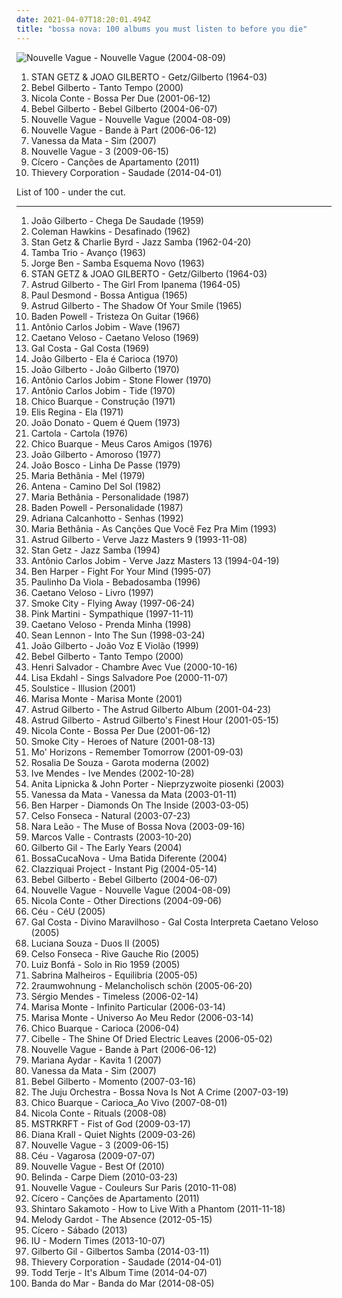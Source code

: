 ```yaml
---
date: 2021-04-07T18:20:01.494Z
title: "bossa nova: 100 albums you must listen to before you die"
---
```

![Nouvelle Vague - Nouvelle Vague (2004-08-09)](http://coverartarchive.org/release/bea245eb-a490-4f63-b9e9-c564bc42d514/15272031336-500.jpg "Nouvelle Vague - Nouvelle Vague (2004-08-09)")
<ol class="albums">
<li data-cover="http://coverartarchive.org/release/b2bc079e-57d6-434f-a7a4-af3e9f573fc0/8707620050-500.jpg" data-tags="bossa nova, jazz" role="button">STAN GETZ & JOAO GILBERTO - Getz/Gilberto (1964-03)</li>
<li data-cover="http://coverartarchive.org/release/cda58eae-cb47-49d4-bb08-d1d8863ed647/2145382610-500.jpg" data-tags="bossa nova" role="button">Bebel Gilberto - Tanto Tempo (2000)</li>
<li data-cover="http://coverartarchive.org/release/96fe63e2-7ded-4b69-a79d-b7ff407dcd69/17622833440-500.jpg" data-tags="jazz, nu jazz, bossa nova" role="button">Nicola Conte - Bossa Per Due (2001-06-12)</li>
<li data-cover="https://img.discogs.com/I0SWT3S8uigi0AFlNC8acIVz4_U=/fit-in/300x300/filters:strip_icc():format(jpeg):mode_rgb():quality(90)/discogs-images/R-304407-1099749564.jpg.jpg" data-tags="bossa nova, brazilian" role="button">Bebel Gilberto - Bebel Gilberto (2004-06-07)</li>
<li data-cover="http://coverartarchive.org/release/bea245eb-a490-4f63-b9e9-c564bc42d514/15272031336-500.jpg" data-tags="bossa nova, french, covers" role="button">Nouvelle Vague - Nouvelle Vague (2004-08-09)</li>
<li data-cover="http://coverartarchive.org/release/0fe94139-df63-4e51-b2e7-a1d53535cdd9/7145334932-500.jpg" data-tags="lounge" role="button">Nouvelle Vague - Bande à Part (2006-06-12)</li>
<li data-cover="https://img.discogs.com/7U0LIu_-CKULd1Uag2WQbkr79uc=/fit-in/400x400/filters:strip_icc():format(jpeg):mode_rgb():quality(90)/discogs-images/R-1448692-1228861933.jpeg.jpg" data-tags="brasil, brazil, mpb" role="button">Vanessa da Mata - Sim (2007)</li>
<li data-cover="http://coverartarchive.org/release/dac5bddc-3197-4a8f-8149-e217794e451e/23384424884-500.jpg" data-tags="bossa nova, female vocalists, covers" role="button">Nouvelle Vague - 3 (2009-06-15)</li>
<li data-cover="http://coverartarchive.org/release/a8a9c11d-03a2-4f31-96e0-8283fe9fe5b7/10615151610-500.jpg" data-tags="bossa nova, brazilian, indie, folk" role="button">Cícero - Canções de Apartamento (2011)</li>
<li data-cover="http://coverartarchive.org/release/d6a203cf-3f97-4e14-a32f-c2a11731de63/6882953124-500.jpg" data-tags="bossa nova" role="button">Thievery Corporation - Saudade (2014-04-01)</li>
</ol>
List of 100 - under the cut.
<!-- more -->

_________________

<ol class="albums">
<li data-cover="http://coverartarchive.org/release/6c772c03-a36c-4e93-9263-983e2c4f29ae/5857968465-500.jpg" data-tags="bossa nova" role="button">
João Gilberto - Chega De Saudade (1959)
</li>
<li data-cover="https://img.discogs.com/sLZRAN0Kc9F5yDtsVNS4FAMnip0=/fit-in/600x531/filters:strip_icc():format(jpeg):mode_rgb():quality(90)/discogs-images/R-10844072-1507644840-8301.jpeg.jpg" data-tags="jazz, bossa nova" role="button">
Coleman Hawkins - Desafinado (1962)
</li>
<li data-cover="https://img.discogs.com/Mi6IqIn9PuiCrW7sqM4N4ejH3Ko=/fit-in/600x532/filters:strip_icc():format(jpeg):mode_rgb():quality(90)/discogs-images/R-2241296-1271795742.jpeg.jpg" data-tags="jazz, bossa nova" role="button">
Stan Getz & Charlie Byrd - Jazz Samba (1962-04-20)
</li>
<li data-cover="https://img.discogs.com/la2anXEAM03QcDWUGPmynaW0Ofo=/fit-in/411x408/filters:strip_icc():format(jpeg):mode_rgb():quality(90)/discogs-images/R-1885061-1511778049-1588.jpeg.jpg" data-tags="bossa nova" role="button">
Tamba Trio - Avanço (1963)
</li>
<li data-cover="http://coverartarchive.org/release/f244c760-f055-4099-9b80-70cef5ef1f74/1276068220-500.jpg" data-tags="brazilian, samba, mpb" role="button">
Jorge Ben - Samba Esquema Novo (1963)
</li>
<li data-cover="http://coverartarchive.org/release/b2bc079e-57d6-434f-a7a4-af3e9f573fc0/8707620050-500.jpg" data-tags="bossa nova, jazz" role="button">
STAN GETZ & JOAO GILBERTO - Getz/Gilberto (1964-03)
</li>
<li data-cover="https://img.discogs.com/G2RAj-0ZWpGUJWr2hxVFkB4yVy4=/fit-in/496x453/filters:strip_icc():format(jpeg):mode_rgb():quality(90)/discogs-images/R-5629891-1504081834-9793.png.jpg" data-tags="bossa nova" role="button">
Astrud Gilberto - The Girl From Ipanema (1964-05)
</li>
<li data-cover="https://img.discogs.com/S6TOEd6jDAkZVg3nf44esZ5WI_Y=/fit-in/590x600/filters:strip_icc():format(jpeg):mode_rgb():quality(90)/discogs-images/R-5521931-1403275858-8896.jpeg.jpg" data-tags="bossa nova, jazz" role="button">
Paul Desmond - Bossa Antigua (1965)
</li>
<li data-cover="http://coverartarchive.org/release/a6b0ced1-9027-4ece-95ee-393278d8478c/4553137345-500.jpg" data-tags="bossa nova, vocal jazz" role="button">
Astrud Gilberto - The Shadow Of Your Smile (1965)
</li>
<li data-cover="http://coverartarchive.org/release/0eda6118-3ec4-4f9f-85bf-3df84c6ba78d/5121170345-500.jpg" data-tags="bossa nova, samba" role="button">
Baden Powell - Tristeza On Guitar (1966)
</li>
<li data-cover="https://img.discogs.com/TuYeHiHpeVQe25ArfRyTXB4VoqY=/fit-in/600x541/filters:strip_icc():format(jpeg):mode_rgb():quality(90)/discogs-images/R-1368597-1614600650-3193.jpeg.jpg" data-tags="bossa nova" role="button">
Antônio Carlos Jobim - Wave (1967)
</li>
<li data-cover="http://coverartarchive.org/release/c176c162-97c5-4e4e-b2a7-4730db8e06de/2974143985-500.jpg" data-tags="brazilian, 60s, brasil" role="button">
Caetano Veloso - Caetano Veloso (1969)
</li>
<li data-cover="http://coverartarchive.org/release/0ef048c0-676b-4d33-ac27-895f173507ea/9164303311-500.jpg" data-tags="experimental" role="button">
Gal Costa - Gal Costa (1969)
</li>
<li data-cover="https://img.discogs.com/NN8JvrDzJTFI2Y6xtQY-Kp_JnRA=/fit-in/300x296/filters:strip_icc():format(jpeg):mode_rgb():quality(90)/discogs-images/R-16469679-1607937745-9087.jpeg.jpg" data-tags="bossa nova" role="button">
João Gilberto - Ela é Carioca (1970)
</li>
<li data-cover="https://via.placeholder.com/450" data-tags="bossa nova" role="button">
João Gilberto - João Gilberto (1970)
</li>
<li data-cover="https://img.discogs.com/abzcGXwWt27DTejtlFQqm_8pC0c=/fit-in/600x594/filters:strip_icc():format(jpeg):mode_rgb():quality(90)/discogs-images/R-4323124-1361726202-4141.jpeg.jpg" data-tags="bossa nova" role="button">
Antônio Carlos Jobim - Stone Flower (1970)
</li>
<li data-cover="http://coverartarchive.org/release/8a1fe559-caaf-420e-8d65-6f3930f6b246/8040672580-500.jpg" data-tags="bossa nova" role="button">
Antônio Carlos Jobim - Tide (1970)
</li>
<li data-cover="http://coverartarchive.org/release/4ad7a356-d1d8-4367-8b33-dbb31c29517f/25207877428-500.jpg" data-tags="mpb" role="button">
Chico Buarque - Construção (1971)
</li>
<li data-cover="https://via.placeholder.com/450" data-tags="bossa nova" role="button">
Elis Regina - Ela (1971)
</li>
<li data-cover="http://coverartarchive.org/release/4fdf342f-5955-4580-8292-bda007443c9b/5800875994-500.jpg" data-tags="bossa nova" role="button">
João Donato - Quem é Quem (1973)
</li>
<li data-cover="http://coverartarchive.org/release/f36f71b0-fe7b-45a9-bd2a-8fd68d1c41cd/28260791854-500.jpg" data-tags="samba" role="button">
Cartola - Cartola (1976)
</li>
<li data-cover="https://img.discogs.com/CHGtwynZ4HL4xZlmSyXA_CJ08SE=/fit-in/600x600/filters:strip_icc():format(jpeg):mode_rgb():quality(90)/discogs-images/R-15110277-1586796908-1424.jpeg.jpg" data-tags="mpb" role="button">
Chico Buarque - Meus Caros Amigos (1976)
</li>
<li data-cover="http://coverartarchive.org/release/3d0b4a89-d64e-4fcb-83e9-5ad886e1fce5/1052615261-500.jpg" data-tags="bossa nova" role="button">
João Gilberto - Amoroso (1977)
</li>
<li data-cover="http://coverartarchive.org/release/3418183c-d712-4e53-a9f4-0554a416d164/3780563924-500.jpg" data-tags="brazilian" role="button">
João Bosco - Linha De Passe (1979)
</li>
<li data-cover="http://coverartarchive.org/release/860e6e8e-ccc0-4871-9e5a-48306397b3ed/6853136007-500.jpg" data-tags="bossa nova, brasil, mpb, samba, vocalistas femeninas, brasileirinhos, bom sambinha, m bethania" role="button">
Maria Bethânia - Mel (1979)
</li>
<li data-cover="http://coverartarchive.org/release/42bac6d4-d3bb-4e6f-986b-4eae900c2558/1762408082-500.jpg" data-tags="bossa nova" role="button">
Antena - Camino Del Sol (1982)
</li>
<li data-cover="https://via.placeholder.com/450" data-tags="bossa nova, brasil" role="button">
Maria Bethânia - Personalidade (1987)
</li>
<li data-cover="https://img.discogs.com/8udEs941dHQ9_fUpXt52h-ECgqg=/fit-in/500x498/filters:strip_icc():format(jpeg):mode_rgb():quality(90)/discogs-images/R-2773781-1514076735-6487.jpeg.jpg" data-tags="bossa nova" role="button">
Baden Powell - Personalidade (1987)
</li>
<li data-cover="https://img.discogs.com/LD1fqi2GP-k_SNRCkGWxNuawpqo=/fit-in/600x337/filters:strip_icc():format(jpeg):mode_rgb():quality(90)/discogs-images/R-9650757-1484222465-3586.jpeg.jpg" data-tags="mpb" role="button">
Adriana Calcanhotto - Senhas (1992)
</li>
<li data-cover="http://coverartarchive.org/release/230bb0d1-7f48-48e3-a14e-20ff5aa682c7/14515639785-500.jpg" data-tags="brasil" role="button">
Maria Bethânia - As Canções Que Você Fez Pra Mim (1993)
</li>
<li data-cover="http://coverartarchive.org/release/7414576e-52f5-4d38-992e-44f117c7241b/9518009778-500.jpg" data-tags="bossa nova, jazz" role="button">
Astrud Gilberto - Verve Jazz Masters 9 (1993-11-08)
</li>
<li data-cover="http://coverartarchive.org/release/d9341be9-b999-4d3e-8249-070bc0e1a8dd/25287377417-500.jpg" data-tags="jazz, bossa nova" role="button">
Stan Getz - Jazz Samba (1994)
</li>
<li data-cover="http://coverartarchive.org/release/15c02dab-33fe-4b23-97fc-3ab6864fd5f7/9517973033-500.jpg" data-tags="bossa nova, jazz" role="button">
Antônio Carlos Jobim - Verve Jazz Masters 13 (1994-04-19)
</li>
<li data-cover="http://coverartarchive.org/release/ce04d4ed-9cda-4d1d-8304-33f143db0b6a/6375099104-500.jpg" data-tags="blues, rock, acoustic" role="button">
Ben Harper - Fight For Your Mind (1995-07)
</li>
<li data-cover="https://img.discogs.com/wLiy4OHVqDGsqIL78_QSw7MnjgU=/fit-in/600x603/filters:strip_icc():format(jpeg):mode_rgb():quality(90)/discogs-images/R-5791086-1402765122-3498.jpeg.jpg" data-tags="samba, bossa nova, mpb, paulinho da viola" role="button">
Paulinho Da Viola - Bebadosamba (1996)
</li>
<li data-cover="http://coverartarchive.org/release/c61a099a-7501-46e3-8d13-d048c1216dfa/8301999638-500.jpg" data-tags="brazilian" role="button">
Caetano Veloso - Livro (1997)
</li>
<li data-cover="http://coverartarchive.org/release/a80dbd7d-3841-4d87-acda-58b53eb47028/5969394312-500.jpg" data-tags="chillout, trip-hop, downtempo" role="button">
Smoke City - Flying Away (1997-06-24)
</li>
<li data-cover="http://coverartarchive.org/release/631c6d03-b850-4a24-a293-2b6c66160310/19423427581-500.jpg" data-tags="lounge, jazz, latin" role="button">
Pink Martini - Sympathique (1997-11-11)
</li>
<li data-cover="https://img.discogs.com/PjksQB2RZyMpgOf7gAwzi6uGk9M=/fit-in/600x600/filters:strip_icc():format(jpeg):mode_rgb():quality(90)/discogs-images/R-2555803-1457736731-9492.jpeg.jpg" data-tags="bossa nova, caetano veloso, ao vivo" role="button">
Caetano Veloso - Prenda Minha (1998)
</li>
<li data-cover="http://coverartarchive.org/release/a1cf9f15-c48b-41b3-8c85-fcd93aefc291/19673144586-500.jpg" data-tags="rock, mellow" role="button">
Sean Lennon - Into The Sun (1998-03-24)
</li>
<li data-cover="https://img.discogs.com/Gccggk60-iPdLLpy_rWM2w1pM1w=/fit-in/600x594/filters:strip_icc():format(jpeg):mode_rgb():quality(90)/discogs-images/R-13933282-1564365550-5893.jpeg.jpg" data-tags="bossa nova" role="button">
João Gilberto - João Voz E Violão (1999)
</li>
<li data-cover="http://coverartarchive.org/release/cda58eae-cb47-49d4-bb08-d1d8863ed647/2145382610-500.jpg" data-tags="bossa nova" role="button">
Bebel Gilberto - Tanto Tempo (2000)
</li>
<li data-cover="http://coverartarchive.org/release/f8bb8dda-fef4-4145-8b64-2479e70f2e84/19871863114-500.jpg" data-tags="jazz, bossa nova" role="button">
Henri Salvador - Chambre Avec Vue (2000-10-16)
</li>
<li data-cover="https://img.discogs.com/21OwULkq7BahWogkH_f8LYg43Co=/fit-in/599x594/filters:strip_icc():format(jpeg):mode_rgb():quality(90)/discogs-images/R-1106886-1260896045.jpeg.jpg" data-tags="jazz" role="button">
Lisa Ekdahl - Sings Salvadore Poe (2000-11-07)
</li>
<li data-cover="http://coverartarchive.org/release/9060963a-d3a1-4be3-ae53-b3fc04f24cd9/8191954874-500.jpg" data-tags="downtempo, house" role="button">
Soulstice - Illusion (2001)
</li>
<li data-cover="http://coverartarchive.org/release/7e01f526-d786-4d03-87c8-1677f2807fb5/7015225648-500.jpg" data-tags="mpb" role="button">
Marisa Monte - Marisa Monte (2001)
</li>
<li data-cover="https://img.discogs.com/_KUKUtiK2VkAGYrOsOO39355J7I=/fit-in/597x589/filters:strip_icc():format(jpeg):mode_rgb():quality(90)/discogs-images/R-3072096-1314385273.jpeg.jpg" data-tags="bossa nova" role="button">
Astrud Gilberto - The Astrud Gilberto Album (2001-04-23)
</li>
<li data-cover="https://via.placeholder.com/450" data-tags="bossa nova" role="button">
Astrud Gilberto - Astrud Gilberto's Finest Hour (2001-05-15)
</li>
<li data-cover="http://coverartarchive.org/release/96fe63e2-7ded-4b69-a79d-b7ff407dcd69/17622833440-500.jpg" data-tags="jazz, nu jazz, bossa nova" role="button">
Nicola Conte - Bossa Per Due (2001-06-12)
</li>
<li data-cover="http://coverartarchive.org/release/90b24f77-b5a6-47d4-9ed3-acdc323f7547/21703389999-500.jpg" data-tags="trip-hop, chillout, downtempo" role="button">
Smoke City - Heroes of Nature (2001-08-13)
</li>
<li data-cover="https://img.discogs.com/vimi9T12OQEqoHKOFWUlrrcHpp8=/fit-in/600x600/filters:strip_icc():format(jpeg):mode_rgb():quality(90)/discogs-images/R-25173-1474434757-8938.jpeg.jpg" data-tags="downtempo, acid jazz, lounge" role="button">
Mo' Horizons - Remember Tomorrow (2001-09-03)
</li>
<li data-cover="https://img.discogs.com/qGrB1yQKQNPAD0jS4MJDYSWuqaw=/fit-in/258x258/filters:strip_icc():format(jpeg):mode_rgb():quality(90)/discogs-images/R-711866-1150706483.jpeg.jpg" data-tags="bossa nova, brazilian" role="button">
Rosalia De Souza - Garota moderna (2002)
</li>
<li data-cover="https://img.discogs.com/1hAMKBj0GpScDbDgbwAdCeAaFv8=/fit-in/200x200/filters:strip_icc():format(jpeg):mode_rgb():quality(90)/discogs-images/R-330996-1118257022.jpg.jpg" data-tags="jazz" role="button">
Ive Mendes - Ive Mendes (2002-10-28)
</li>
<li data-cover="http://coverartarchive.org/release/5cfe6da9-3873-4c50-8727-843ca258e3fb/21383893045-500.jpg" data-tags="melancholic" role="button">
Anita Lipnicka & John Porter - Nieprzyzwoite piosenki (2003)
</li>
<li data-cover="http://coverartarchive.org/release/283e6068-9e3d-4dd6-823b-5b481f437298/18305534650-500.jpg" data-tags="mpb, vanessa da mata" role="button">
Vanessa da Mata - Vanessa da Mata (2003-01-11)
</li>
<li data-cover="http://coverartarchive.org/release/5e500047-978a-44d4-84ef-f714be4235ec/16071252194-500.jpg" data-tags="rock, soul, blues, ben harper" role="button">
Ben Harper - Diamonds On The Inside (2003-03-05)
</li>
<li data-cover="https://via.placeholder.com/450" data-tags="bossa nova" role="button">
Celso Fonseca - Natural (2003-07-23)
</li>
<li data-cover="https://img.discogs.com/r7C-mebe6gilYjWE6sUmT9uJZAc=/fit-in/500x500/filters:strip_icc():format(jpeg):mode_rgb():quality(90)/discogs-images/R-2842837-1373294990-5499.jpeg.jpg" data-tags="bossa nova" role="button">
Nara Leão - The Muse of Bossa Nova (2003-09-16)
</li>
<li data-cover="https://via.placeholder.com/450" data-tags="bossa nova, brazilian" role="button">
Marcos Valle - Contrasts (2003-10-20)
</li>
<li data-cover="https://img.discogs.com/V5ZiLzwxbVo7shD2xUEyKh-RmSs=/fit-in/600x597/filters:strip_icc():format(jpeg):mode_rgb():quality(90)/discogs-images/R-4017209-1567626262-6738.png.jpg" data-tags="bossa nova, mpb" role="button">
Gilberto Gil - The Early Years (2004)
</li>
<li data-cover="https://img.discogs.com/Atnt2y-uOH6xSzN22O74riJOvrU=/fit-in/600x600/filters:strip_icc():format(jpeg):mode_rgb():quality(90)/discogs-images/R-10714922-1502941476-6635.jpeg.jpg" data-tags="bossa nova" role="button">
BossaCucaNova - Uma Batida Diferente (2004)
</li>
<li data-cover="https://img.discogs.com/wfkoWIYYYljQULV6Y7FA_co1iu8=/fit-in/526x600/filters:strip_icc():format(jpeg):mode_rgb():quality(90)/discogs-images/R-2151643-1266802109.jpeg.jpg" data-tags="electronic, indie, jazz, bossa nova, lounge, mellow, korean, my favourites, clazziquai project, love-album-caz" role="button">
Clazziquai Project - Instant Pig (2004-05-14)
</li>
<li data-cover="https://img.discogs.com/I0SWT3S8uigi0AFlNC8acIVz4_U=/fit-in/300x300/filters:strip_icc():format(jpeg):mode_rgb():quality(90)/discogs-images/R-304407-1099749564.jpg.jpg" data-tags="bossa nova, brazilian" role="button">
Bebel Gilberto - Bebel Gilberto (2004-06-07)
</li>
<li data-cover="http://coverartarchive.org/release/bea245eb-a490-4f63-b9e9-c564bc42d514/15272031336-500.jpg" data-tags="bossa nova, french, covers" role="button">
Nouvelle Vague - Nouvelle Vague (2004-08-09)
</li>
<li data-cover="http://coverartarchive.org/release/07a7bc50-ad40-4ac8-b328-846c9e62f616/2029917579-500.jpg" data-tags="nu jazz, jazz, bossa nova" role="button">
Nicola Conte - Other Directions (2004-09-06)
</li>
<li data-cover="http://coverartarchive.org/release/333bb712-ba43-4887-bf0d-0bb8f8fdc764/15739034587-500.jpg" data-tags="brazilian, female vocalists" role="button">
Céu - CéU (2005)
</li>
<li data-cover="https://img.discogs.com/d0v1yTsFSb-Iu6kyRIuAjiwgAI8=/fit-in/535x535/filters:strip_icc():format(jpeg):mode_rgb():quality(90)/discogs-images/R-13613255-1557520143-1915.jpeg.jpg" data-tags="brazilian, bossa nova" role="button">
Gal Costa - Divino Maravilhoso - Gal Costa Interpreta Caetano Veloso (2005)
</li>
<li data-cover="http://coverartarchive.org/release/8481d065-c45a-49ef-81cd-049f3b53528e/10926030344-500.jpg" data-tags="bossa nova" role="button">
Luciana Souza - Duos II (2005)
</li>
<li data-cover="https://via.placeholder.com/450" data-tags="bossa nova, albumes, brazilian male" role="button">
Celso Fonseca - Rive Gauche Rio (2005)
</li>
<li data-cover="https://img.discogs.com/JNMPcEx5IIkKVOzVixKStAhwm-w=/fit-in/600x603/filters:strip_icc():format(jpeg):mode_rgb():quality(90)/discogs-images/R-5986971-1408139086-1777.jpeg.jpg" data-tags="jazz, bossa nova, latin, dramatic, intimate, samba, sophisticated, guitar virtuoso, summery, enigmatic, international, brazilian jazz, bright, samba cancao, bresil, brazilian traditions, global jazz" role="button">
Luiz Bonfá - Solo in Rio 1959 (2005)
</li>
<li data-cover="https://img.discogs.com/jfzzy3-MYpx4ZZ9-xdkpVgeC2Z0=/fit-in/600x594/filters:strip_icc():format(jpeg):mode_rgb():quality(90)/discogs-images/R-572496-1553789046-1488.jpeg.jpg" data-tags="bossa nova" role="button">
Sabrina Malheiros - Equilibria (2005-05)
</li>
<li data-cover="http://coverartarchive.org/release/613aa14f-592b-4ab9-bfca-093902c3674c/2538327449-500.jpg" data-tags="deutsch" role="button">
2raumwohnung - Melancholisch schön (2005-06-20)
</li>
<li data-cover="https://img.discogs.com/vn8Ek9gGQNV-2t14KbgH9s7wODA=/fit-in/600x495/filters:strip_icc():format(jpeg):mode_rgb():quality(90)/discogs-images/R-8848710-1589824943-5459.jpeg.jpg" data-tags="hip hop, pop, bossa nova, mpb, brazilian, samba, latin grammy nominated, teenage years" role="button">
Sérgio Mendes - Timeless (2006-02-14)
</li>
<li data-cover="https://img.discogs.com/xVH-CTZ3jRiH1J-EMleJXli3ApU=/fit-in/500x500/filters:strip_icc():format(jpeg):mode_rgb():quality(90)/discogs-images/R-1394873-1215973578.jpeg.jpg" data-tags="brazilian" role="button">
Marisa Monte - Infinito Particular (2006-03-14)
</li>
<li data-cover="https://img.discogs.com/cXXLh66VjtFnB7pspldv5E9YZ7s=/fit-in/600x534/filters:strip_icc():format(jpeg):mode_rgb():quality(90)/discogs-images/R-9042767-1473774919-7325.jpeg.jpg" data-tags="samba, brazilian" role="button">
Marisa Monte - Universo Ao Meu Redor (2006-03-14)
</li>
<li data-cover="https://img.discogs.com/s2ezo1SiRSlQxSW1wRUBBHljhr8=/fit-in/164x149/filters:strip_icc():format(jpeg):mode_rgb():quality(90)/discogs-images/R-6222867-1414096311-4097.jpeg.jpg" data-tags="bossa nova, brazilian" role="button">
Chico Buarque - Carioca (2006-04)
</li>
<li data-cover="http://coverartarchive.org/release/d085e544-0483-458e-875f-3d0eec00a7d3/6123430973-500.jpg" data-tags="female vocalists, brazilian" role="button">
Cibelle - The Shine Of Dried Electric Leaves (2006-05-02)
</li>
<li data-cover="http://coverartarchive.org/release/0fe94139-df63-4e51-b2e7-a1d53535cdd9/7145334932-500.jpg" data-tags="lounge" role="button">
Nouvelle Vague - Bande à Part (2006-06-12)
</li>
<li data-cover="https://img.discogs.com/0f36ac86c54fe502a205affaefeae52f092904f2/images/spacer.gif" data-tags="mpb" role="button">
Mariana Aydar - Kavita 1 (2007)
</li>
<li data-cover="https://img.discogs.com/7U0LIu_-CKULd1Uag2WQbkr79uc=/fit-in/400x400/filters:strip_icc():format(jpeg):mode_rgb():quality(90)/discogs-images/R-1448692-1228861933.jpeg.jpg" data-tags="brasil, brazil, mpb" role="button">
Vanessa da Mata - Sim (2007)
</li>
<li data-cover="http://coverartarchive.org/release/1d290376-6cdd-423d-985e-a3004f7aebc3/5739976268-500.jpg" data-tags="bossa nova, chillout" role="button">
Bebel Gilberto - Momento (2007-03-16)
</li>
<li data-cover="http://coverartarchive.org/release/08f3b38f-f4f1-4cbd-903e-50996043b667/1689582436-500.jpg" data-tags="bossa nova" role="button">
The Juju Orchestra - Bossa Nova Is Not A Crime (2007-03-19)
</li>
<li data-cover="http://coverartarchive.org/release/6c60a44c-6235-4aa9-82a2-bf77f238a3e2/7473339479-500.jpg" data-tags="mpb" role="button">
Chico Buarque - Carioca_Ao Vivo (2007-08-01)
</li>
<li data-cover="http://coverartarchive.org/release/71bed21f-6bf6-4ddb-8697-7f5ef0aac95b/16173300753-500.jpg" data-tags="jazz" role="button">
Nicola Conte - Rituals (2008-08)
</li>
<li data-cover="https://img.discogs.com/-DRPp_LWq8HBapQbL1grC57diKs=/fit-in/320x319/filters:strip_icc():format(jpeg):mode_rgb():quality(90)/discogs-images/R-1709934-1238425451.jpeg.jpg" data-tags="electronic" role="button">
MSTRKRFT - Fist of God (2009-03-17)
</li>
<li data-cover="http://coverartarchive.org/release/07805f0f-4e6d-329a-8fd5-aba6d3308356/9467972052-500.jpg" data-tags="jazz, female vocalists" role="button">
Diana Krall - Quiet Nights (2009-03-26)
</li>
<li data-cover="http://coverartarchive.org/release/dac5bddc-3197-4a8f-8149-e217794e451e/23384424884-500.jpg" data-tags="bossa nova, female vocalists, covers" role="button">
Nouvelle Vague - 3 (2009-06-15)
</li>
<li data-cover="http://coverartarchive.org/release/34f60ad7-1d10-4573-8e56-1674ea78310c/24557608344-500.jpg" data-tags="mpb" role="button">
Céu - Vagarosa (2009-07-07)
</li>
<li data-cover="http://coverartarchive.org/release/7e941977-9736-3db7-b5df-558df691908a/1895500073-500.jpg" data-tags="jazz, bossa nova" role="button">
Nouvelle Vague - Best Of (2010)
</li>
<li data-cover="http://coverartarchive.org/release/c8ea1c1d-5d5b-4388-8b4e-a4ac96448388/4730268209-500.jpg" data-tags="pop, synthpop" role="button">
Belinda - Carpe Diem (2010-03-23)
</li>
<li data-cover="http://coverartarchive.org/release/c63ef8ef-6cbd-4887-b28b-668b11e6b758/2231453276-500.jpg" data-tags="chillout, jazz, bossa nova, easy listening, blues, covers, relaxing, meaningful lyrics, kneiter" role="button">
Nouvelle Vague - Couleurs Sur Paris (2010-11-08)
</li>
<li data-cover="http://coverartarchive.org/release/a8a9c11d-03a2-4f31-96e0-8283fe9fe5b7/10615151610-500.jpg" data-tags="bossa nova, brazilian, indie, folk" role="button">
Cícero - Canções de Apartamento (2011)
</li>
<li data-cover="http://coverartarchive.org/release/75f27f5c-bc81-4cc9-bc46-afe4f041c6ab/8887014441-500.jpg" data-tags="pop, rock, bossa nova, jazz fusion" role="button">
Shintaro Sakamoto - How to Live With a Phantom (2011-11-18)
</li>
<li data-cover="http://coverartarchive.org/release/c3866c16-e8e8-4cd4-80f8-ec49d1ee73e9/964499089-500.jpg" data-tags="vocal jazz" role="button">
Melody Gardot - The Absence (2012-05-15)
</li>
<li data-cover="http://coverartarchive.org/release/d8ade99b-21cd-43d2-9b9f-e59e6dcb6cc9/10615156791-500.jpg" data-tags="brazilian" role="button">
Cícero - Sábado (2013)
</li>
<li data-cover="http://coverartarchive.org/release/112e4e8d-200e-4e5d-ba01-9268981f5fb8/11618458255-500.jpg" data-tags="jazz, bossa nova, k-pop, pop" role="button">
IU - Modern Times (2013-10-07)
</li>
<li data-cover="https://img.discogs.com/PTdClJH13tztM0R7R_b31OWUzoE=/fit-in/600x543/filters:strip_icc():format(jpeg):mode_rgb():quality(90)/discogs-images/R-6069126-1410262661-7364.jpeg.jpg" data-tags="bossa nova, mpb" role="button">
Gilberto Gil - Gilbertos Samba (2014-03-11)
</li>
<li data-cover="http://coverartarchive.org/release/d6a203cf-3f97-4e14-a32f-c2a11731de63/6882953124-500.jpg" data-tags="bossa nova" role="button">
Thievery Corporation - Saudade (2014-04-01)
</li>
<li data-cover="http://coverartarchive.org/release/3dff8396-82b1-4a35-93a9-77ad34a994a9/17214960042-500.jpg" data-tags="electronic" role="button">
Todd Terje - It's Album Time (2014-04-07)
</li>
<li data-cover="http://coverartarchive.org/release/77fd947a-cbda-4d09-93b4-6753ab5e7a3c/8201873863-500.jpg" data-tags="indie, folk, mallu magalhaes" role="button">
Banda do Mar - Banda do Mar (2014-08-05)
</li>
</ol>